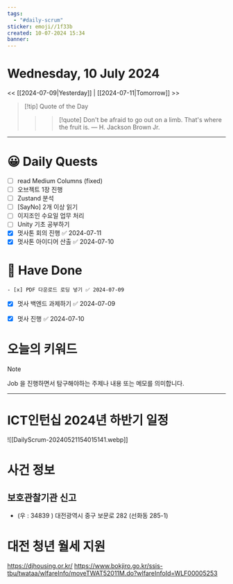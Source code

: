 ```yaml
---
tags:
  - "#daily-scrum"
sticker: emoji//1f33b
created: 10-07-2024 15:34
banner:
---
```

# Wednesday, 10 July 2024
<< [[2024-07-09|Yesterday]] | [[2024-07-11|Tomorrow]] >>

> [!tip] Quote of the Day  
> > > [!quote] Don't be afraid to go out on a limb. That's where the fruit is.
> — H. Jackson Brown Jr.

---

#  😀 Daily Quests
- [ ] read Medium Columns (fixed)
- [ ] 오브젝트 1장 진행
- [ ] Zustand 분석
- [ ] [SayNo] 2개 이상 읽기
- [ ] 이지조인 수요일 업무 처리
- [ ] Unity 기초 공부하기
- [x] 멋사톤 회의 진행 ✅ 2024-07-11
- [x] 멋사톤 아이디어 산출 ✅ 2024-07-10
# 🙂 Have Done
	- [x] PDF 다운로드 로딩 넣기 ✅ 2024-07-09
- [x] 멋사 백엔드 과제하기 ✅ 2024-07-09
- [x] 멋사 진행 ✅ 2024-07-10



# 오늘의 키워드

> [!NOTE]
> Job 을 진행하면서 탐구해야하는 주제나 내용 또는 메모를 의미합니다.


---
# ICT인턴십 2024년 하반기 일정
![[DailyScrum-20240521154015141.webp]]

# 사건 정보

## 보호관찰기관 신고
- (우 : 34839 ) 대전광역시 중구 보문로 282 (선화동 285-1)


# 대전 청년 월세 지원
https://djhousing.or.kr/
https://www.bokjiro.go.kr/ssis-tbu/twataa/wlfareInfo/moveTWAT52011M.do?wlfareInfoId=WLF00005253